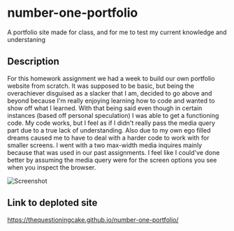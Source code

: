 # number-one-portfolio
A portfolio site made for class, and for me to test my current knowledge and understaning 

## Description
For this homework assignment we had a week to build our own portfolio website from scratch. It was supposed to be basic, but being the overachiever disguised as a slacker that I am, decided to go above and beyond because I'm really enjoying learning how to code and wanted to show off what I learned. With that being said even though in certain instances (based off personal speculation) I was able to get a functioning code. My code works, but I feel as if I didn't really pass the media query part due to a true lack of understanding. Also due to my own ego filled dreams caused me to have to deal with a harder code to work with for smaller screens. I went with a two max-width media inquires mainly because that was used in our past assignments. I feel like I could've done better by assuming the media query were for the screen options you see when you inspect the browser.

![Screenshot](assests/assignment-2.png) 

## Link to deploted site
https://thequestioningcake.github.io/number-one-portfolio/ 

